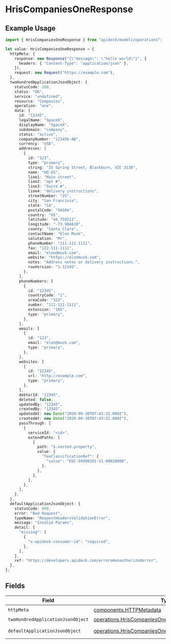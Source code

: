 # HrisCompaniesOneResponse

## Example Usage

```typescript
import { HrisCompaniesOneResponse } from "apideck/models/operations";

let value: HrisCompaniesOneResponse = {
  httpMeta: {
    response: new Response("{\"message\": \"hello world\"}", {
      headers: { "Content-Type": "application/json" },
    }),
    request: new Request("https://example.com"),
  },
  twoHundredApplicationJsonObject: {
    statusCode: 200,
    status: "OK",
    service: "undefined",
    resource: "Companies",
    operation: "one",
    data: {
      id: "12345",
      legalName: "SpaceX",
      displayName: "SpaceX",
      subdomain: "company",
      status: "active",
      companyNumber: "123456-AB",
      currency: "USD",
      addresses: [
        {
          id: "123",
          type: "primary",
          string: "25 Spring Street, Blackburn, VIC 3130",
          name: "HQ US",
          line1: "Main street",
          line2: "apt #",
          line3: "Suite #",
          line4: "delivery instructions",
          streetNumber: "25",
          city: "San Francisco",
          state: "CA",
          postalCode: "94104",
          country: "US",
          latitude: "40.759211",
          longitude: "-73.984638",
          county: "Santa Clara",
          contactName: "Elon Musk",
          salutation: "Mr",
          phoneNumber: "111-111-1111",
          fax: "122-111-1111",
          email: "elon@musk.com",
          website: "https://elonmusk.com",
          notes: "Address notes or delivery instructions.",
          rowVersion: "1-12345",
        },
      ],
      phoneNumbers: [
        {
          id: "12345",
          countryCode: "1",
          areaCode: "323",
          number: "111-111-1111",
          extension: "105",
          type: "primary",
        },
      ],
      emails: [
        {
          id: "123",
          email: "elon@musk.com",
          type: "primary",
        },
      ],
      websites: [
        {
          id: "12345",
          url: "http://example.com",
          type: "primary",
        },
      ],
      debtorId: "12345",
      deleted: false,
      updatedBy: "12345",
      createdBy: "12345",
      updatedAt: new Date("2020-09-30T07:43:32.000Z"),
      createdAt: new Date("2020-09-30T07:43:32.000Z"),
      passThrough: [
        {
          serviceId: "<id>",
          extendPaths: [
            {
              path: "$.nested.property",
              value: {
                "TaxClassificationRef": {
                  "value": "EUC-99990201-V1-00020000",
                },
              },
            },
          ],
        },
      ],
    },
  },
  defaultApplicationJsonObject: {
    statusCode: 400,
    error: "Bad Request",
    typeName: "RequestHeadersValidationError",
    message: "Invalid Params",
    detail: {
      "missing": [
        {
          "x-apideck-consumer-id": "required",
        },
      ],
    },
    ref: "https://developers.apideck.com/errors#unauthorizederror",
  },
};
```

## Fields

| Field                                                                                                                        | Type                                                                                                                         | Required                                                                                                                     | Description                                                                                                                  |
| ---------------------------------------------------------------------------------------------------------------------------- | ---------------------------------------------------------------------------------------------------------------------------- | ---------------------------------------------------------------------------------------------------------------------------- | ---------------------------------------------------------------------------------------------------------------------------- |
| `httpMeta`                                                                                                                   | [components.HTTPMetadata](../../models/components/httpmetadata.md)                                                           | :heavy_check_mark:                                                                                                           | N/A                                                                                                                          |
| `twoHundredApplicationJsonObject`                                                                                            | [operations.HrisCompaniesOneResponseBody](../../models/operations/hriscompaniesoneresponsebody.md)                           | :heavy_minus_sign:                                                                                                           | Company                                                                                                                      |
| `defaultApplicationJsonObject`                                                                                               | [operations.HrisCompaniesOneHrisCompaniesResponseBody](../../models/operations/hriscompaniesonehriscompaniesresponsebody.md) | :heavy_minus_sign:                                                                                                           | Unexpected error                                                                                                             |